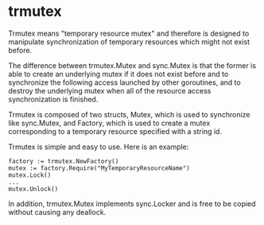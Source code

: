 trmutex
=======

Trmutex means "temporary resource mutex" and therefore is designed to manipulate synchronization of temporary resources which might not exist before. 

The difference between trmutex.Mutex and sync.Mutex is that the former is able to create an underlying mutex if it does not exist before and to synchronize the following access launched by other goroutines, and to destroy the underlying mutex when all of the resource access synchronization is finished.

Trmutex is composed of two structs, Mutex, which is used to synchronize like sync.Mutex, and Factory, which is used to create a mutex corresponding to a temporary resource specified with a string id.

Trmutex is simple and easy to use. Here is an example:


    factory := trmutex.NewFactory()
    mutex := factory.Require("MyTemporaryResourceName")
    mutex.Lock()
    ...
    mutex.Unlock()


In addition, trmutex.Mutex implements sync.Locker and is free to be copied without causing any deallock.
